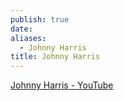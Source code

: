 ```yaml
---
publish: true
date: 
aliases:
  - Johnny Harris
title: Johnny Harris
---
```

[Johnny Harris - YouTube](https://www.youtube.com/@johnnyharris) 
